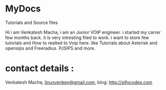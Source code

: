 MyDocs
======

Tutorials and Source files

Hi i am Venkatesh Macha,  i am an Junior VOIP engineer. i started my carrer few months back. it is very intresting filed to work.
i want to store few tutorials and How to realted to Voip here. like Tutorials about Asterisk and opensips and Freeradius. PJSIPS and more.

contact details :
================
Venkatesh Macha,
linuxvenkey@gmail.com,
blog: http://sillycodes.com
